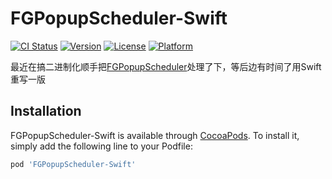 # FGPopupScheduler-Swift

[![CI Status](https://img.shields.io/travis/15757127193@163.com/FGPopupScheduler-Swift.svg?style=flat)](https://travis-ci.org/15757127193@163.com/FGPopupScheduler-Swift)
[![Version](https://img.shields.io/cocoapods/v/FGPopupScheduler-Swift.svg?style=flat)](https://cocoapods.org/pods/FGPopupScheduler-Swift)
[![License](https://img.shields.io/cocoapods/l/FGPopupScheduler-Swift.svg?style=flat)](https://cocoapods.org/pods/FGPopupScheduler-Swift)
[![Platform](https://img.shields.io/cocoapods/p/FGPopupScheduler-Swift.svg?style=flat)](https://cocoapods.org/pods/FGPopupScheduler-Swift)

最近在搞二进制化顺手把[FGPopupScheduler](https://github.com/FoneG/FGPopupScheduler)处理了下，等后边有时间了用Swift重写一版

## Installation

FGPopupScheduler-Swift is available through [CocoaPods](https://cocoapods.org). To install
it, simply add the following line to your Podfile:

```ruby
pod 'FGPopupScheduler-Swift'
```
